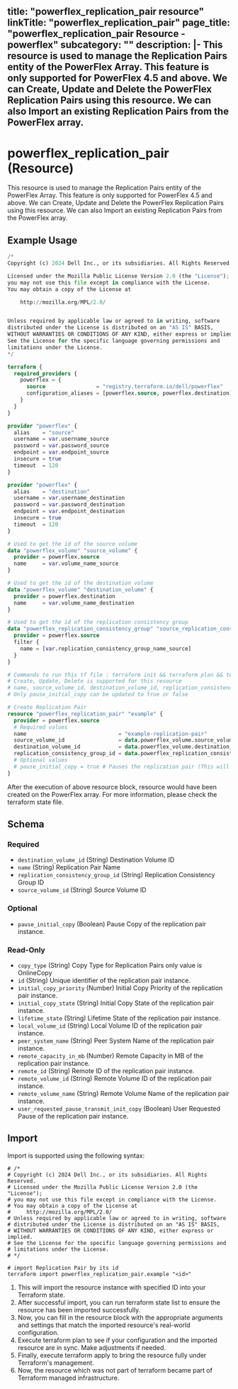 title: "powerflex_replication_pair resource"
linkTitle: "powerflex_replication_pair"
page_title: "powerflex_replication_pair Resource - powerflex"
subcategory: ""
description: |-
  This resource is used to manage the Replication Pairs entity of the PowerFlex Array. This feature is only supported for PowerFlex 4.5 and above. We can Create, Update and Delete the PowerFlex Replication Pairs using this resource. We can also Import an existing Replication Pairs from the PowerFlex array.
---

# powerflex_replication_pair (Resource)

This resource is used to manage the Replication Pairs entity of the PowerFlex Array. This feature is only supported for PowerFlex 4.5 and above. We can Create, Update and Delete the PowerFlex Replication Pairs using this resource. We can also Import an existing Replication Pairs from the PowerFlex array.

## Example Usage

```terraform
/*
Copyright (c) 2024 Dell Inc., or its subsidiaries. All Rights Reserved.

Licensed under the Mozilla Public License Version 2.0 (the "License");
you may not use this file except in compliance with the License.
You may obtain a copy of the License at

    http://mozilla.org/MPL/2.0/


Unless required by applicable law or agreed to in writing, software
distributed under the License is distributed on an "AS IS" BASIS,
WITHOUT WARRANTIES OR CONDITIONS OF ANY KIND, either express or implied.
See the License for the specific language governing permissions and
limitations under the License.
*/

terraform {
  required_providers {
    powerflex = {
      source                = "registry.terraform.io/dell/powerflex"
      configuration_aliases = [powerflex.source, powerflex.destination]
    }
  }
}

provider "powerflex" {
  alias    = "source"
  username = var.username_source
  password = var.password_source
  endpoint = var.endpoint_source
  insecure = true
  timeout  = 120
}

provider "powerflex" {
  alias    = "destination"
  username = var.username_destination
  password = var.password_destination
  endpoint = var.endpoint_destination
  insecure = true
  timeout  = 120
}

# Used to get the id of the source volume
data "powerflex_volume" "source_volume" {
  provider = powerflex.source
  name     = var.volume_name_source
}

# Used to get the id of the destination volume
data "powerflex_volume" "destination_volume" {
  provider = powerflex.destination
  name     = var.volume_name_destination
}

# Used to get the id of the replication consistency group
data "powerflex_replication_consistency_group" "source_replication_consistency_group" {
  provider = powerflex.source
  filter {
    name = [var.replication_consistency_group_name_source]
  }
}

# Commands to run this tf file : terraform init && terraform plan && terraform apply
# Create, Update, Delete is supported for this resource
# name, source_volume_id, destination_volume_id, replication_consistency_group_id are the required parameters to create or update
# Only pause_initial_copy can be updated to true or false

# Create Replication Pair
resource "powerflex_replication_pair" "example" {
  provider = powerflex.source
  # Required values
  name                             = "example-replication-pair"
  source_volume_id                 = data.powerflex_volume.source_volume.volumes[0].id
  destination_volume_id            = data.powerflex_volume.destination_volume.volumes[0].id
  replication_consistency_group_id = data.powerflex_replication_consistency_group.source_replication_consistency_group.replication_consistency_group_details[0].id
  # Optional values
  # pause_initial_copy = true # Pauses the replication pair (This will only work during the initial copy process), defaults to false
}
```

After the execution of above resource block, resource would have been created on the PowerFlex array. For more information, please check the terraform state file.

<!-- schema generated by tfplugindocs -->
## Schema

### Required

- `destination_volume_id` (String) Destination Volume ID
- `name` (String) Replication Pair Name
- `replication_consistency_group_id` (String) Replication Consistency Group ID
- `source_volume_id` (String) Source Volume ID

### Optional

- `pause_initial_copy` (Boolean) Pause Copy of the replication pair instance.

### Read-Only

- `copy_type` (String) Copy Type for Replication Pairs only value is OnlineCopy
- `id` (String) Unique identifier of the replication pair instance.
- `initial_copy_priority` (Number) Initial Copy Priority of the replication pair instance.
- `initial_copy_state` (String) Initial Copy State of the replication pair instance.
- `lifetime_state` (String) Lifetime State of the replication pair instance.
- `local_volume_id` (String) Local Volume ID of the replication pair instance.
- `peer_system_name` (String) Peer System Name of the replication pair instance.
- `remote_capacity_in_mb` (Number) Remote Capacity in MB of the replication pair instance.
- `remote_id` (String) Remote ID of the replication pair instance.
- `remote_volume_id` (String) Remote Volume ID of the replication pair instance.
- `remote_volume_name` (String) Remote Volume Name of the replication pair instance.
- `user_requested_pause_transmit_init_copy` (Boolean) User Requested Pause of the replication pair instance.

## Import

Import is supported using the following syntax:

```shell
# /*
# Copyright (c) 2024 Dell Inc., or its subsidiaries. All Rights Reserved.
# Licensed under the Mozilla Public License Version 2.0 (the "License");
# you may not use this file except in compliance with the License.
# You may obtain a copy of the License at
#     http://mozilla.org/MPL/2.0/
# Unless required by applicable law or agreed to in writing, software
# distributed under the License is distributed on an "AS IS" BASIS,
# WITHOUT WARRANTIES OR CONDITIONS OF ANY KIND, either express or implied.
# See the License for the specific language governing permissions and
# limitations under the License.
# */

# import Replication Pair by its id
terraform import powerflex_replication_pair.example "<id>"
```

1. This will import the resource instance with specified ID into your Terraform state.
2. After successful import, you can run terraform state list to ensure the resource has been imported successfully.
3. Now, you can fill in the resource block with the appropriate arguments and settings that match the imported resource's real-world configuration.
4. Execute terraform plan to see if your configuration and the imported resource are in sync. Make adjustments if needed.
5. Finally, execute terraform apply to bring the resource fully under Terraform's management.
6. Now, the resource which was not part of terraform became part of Terraform managed infrastructure.
